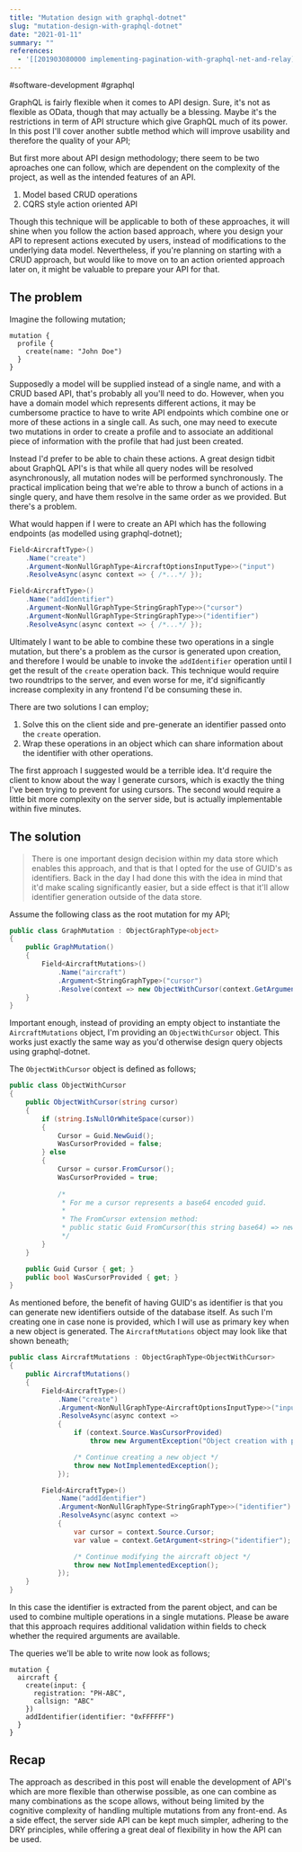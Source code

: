 ```yaml
---
title: "Mutation design with graphql-dotnet"
slug: "mutation-design-with-graphql-dotnet"
date: "2021-01-11"
summary: ""
references: 
  - '[[201903080000 implementing-pagination-with-graphql-net-and-relay]]'
---
```


#software-development #graphql


GraphQL is fairly flexible when it comes to API design. Sure, it's not as flexible as OData, though that may actually be a blessing. Maybe it's the restrictions in term of API structure which give GraphQL much of its power. In this post I'll cover another subtle method which will improve usability and therefore the quality of your API;


But first more about API design methodology; there seem to be two aproaches one can follow, which are dependent on the complexity of the project, as well as the intended features of an API.

1. Model based CRUD operations
2. CQRS style action oriented API

Though this technique will be applicable to both of these approaches, it will shine when you follow the action based approach, where you design your API to represent actions executed by users, instead of modifications to the underlying data model. Nevertheless, if you're planning on starting with a CRUD approach, but would like to move on to an action oriented approach later on, it might be valuable to prepare your API for that.

## The problem
Imagine the following mutation;

```
mutation {
  profile {
    create(name: "John Doe")
  }
}
```

Supposedly a model will be supplied instead of a single name, and with a CRUD based API, that's probably all you'll need to do. However, when you have a domain model which represents different actions, it may be cumbersome practice to have to write API endpoints which combine one or more of these actions in a single call. As such, one may need to execute two mutations in order to create a profile and to associate an additional piece of information with the profile that had just been created.

Instead I'd prefer to be able to chain these actions. A great design tidbit about GraphQL API's is that while all query nodes will be resolved asynchronously, all mutation nodes will be performed synchronously. The practical implication being that we're able to throw a bunch of actions in a single query, and have them resolve in the same order as we provided. But there's a problem.

What would happen if I were to create an API which has the following endpoints (as modelled using graphql-dotnet);

```csharp
Field<AircraftType>()
    .Name("create")
    .Argument<NonNullGraphType<AircraftOptionsInputType>>("input")
    .ResolveAsync(async context => { /*...*/ });

Field<AircraftType>()
    .Name("addIdentifier")
    .Argument<NonNullGraphType<StringGraphType>>("cursor")
    .Argument<NonNullGraphType<StringGraphType>>("identifier")
    .ResolveAsync(async context => { /*...*/ });
```

Ultimately I want to be able to combine these two operations in a single mutation, but there's a problem as the cursor is generated upon creation, and therefore I would be unable to invoke the `addIdentifier` operation until I get the result of the `create` operation back. This technique would require two roundtrips to the server, and even worse for me, it'd significantly increase complexity in any frontend I'd be consuming these in.

There are two solutions I can employ;

1. Solve this on the client side and pre-generate an identifier passed onto the `create` operation.
2. Wrap these operations in an object which can share information about the identifier with other operations.

The first approach I suggested would be a terrible idea. It'd require the client to know about the way I generate cursors, which is exactly the thing I've been trying to prevent for using cursors. The second would require a little bit more complexity on the server side, but is actually implementable within five minutes.

## The solution
> There is one important design decision within my data store which enables this approach, and that is that I opted for the use of GUID's as identifiers. Back in the day I had done this with the idea in mind that it'd make scaling significantly easier, but a side effect is that it'll allow identifier generation outside of the data store.

Assume the following class as the root mutation for my API;

```csharp
public class GraphMutation : ObjectGraphType<object>
{
    public GraphMutation()
    {
        Field<AircraftMutations>()
            .Name("aircraft")
            .Argument<StringGraphType>("cursor")
            .Resolve(context => new ObjectWithCursor(context.GetArgument<string>("cursor")));
    }
}
```

Important enough, instead of providing an empty object to instantiate the `AircraftMutations` object, I'm providing an `ObjectWithCursor` object. This works just exactly the same way as you'd otherwise design query objects using graphql-dotnet.

The `ObjectWithCursor` object is defined as follows;

```csharp
public class ObjectWithCursor
{
    public ObjectWithCursor(string cursor)
    {
        if (string.IsNullOrWhiteSpace(cursor))
        {
            Cursor = Guid.NewGuid();
            WasCursorProvided = false;
        } else
        {
            Cursor = cursor.FromCursor();
            WasCursorProvided = true;
            
            /* 
             * For me a cursor represents a base64 encoded guid.
             *
             * The FromCursor extension method:
             * public static Guid FromCursor(this string base64) => new Guid(Convert.FromBase64String(base64));
             */
        }
    }

    public Guid Cursor { get; }
    public bool WasCursorProvided { get; }
}
```

As mentioned before, the benefit of having GUID's as identifier is that you can generate new identifiers outside of the database itself. As such I'm creating one in case none is provided, which I will use as primary key when a new object is generated. The `AircraftMutations` object may look like that shown beneath;

```csharp
public class AircraftMutations : ObjectGraphType<ObjectWithCursor>
{
    public AircraftMutations()
    {
        Field<AircraftType>()
            .Name("create")
            .Argument<NonNullGraphType<AircraftOptionsInputType>>("input")
            .ResolveAsync(async context =>
            {
                if (context.Source.WasCursorProvided)
                    throw new ArgumentException("Object creation with predefined cursor is not supported");

                /* Continue creating a new object */
                throw new NotImplementedException();
            });

        Field<AircraftType>()
            .Name("addIdentifier")
            .Argument<NonNullGraphType<StringGraphType>>("identifier")
            .ResolveAsync(async context =>
            {
                var cursor = context.Source.Cursor;
                var value = context.GetArgument<string>("identifier");

                /* Continue modifying the aircraft object */
                throw new NotImplementedException();
            });
    }
}
```

In this case the identifier is extracted from the parent object, and can be used to combine multiple operations in a single mutations. Please be aware that this approach requires additional validation within fields to check whether the required arguments are available.

The queries we'll be able to write now look as follows;

```
mutation {
  aircraft {
    create(input: {
      registration: "PH-ABC",
      callsign: "ABC"
    })
    addIdentifier(identifier: "0xFFFFFF")
  }
}
```

## Recap
The approach as described in this post will enable the development of API's which are more flexible than otherwise possible, as one can combine as many combinations as the scope allows, without being limited by the cognitive complexity of handling multiple mutations from any front-end. As a side effect, the server side API can be kept much simpler, adhering to the DRY principles, while offering a great deal of flexibility in how the API can be used.
